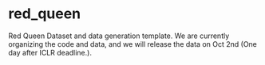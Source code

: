 # red_queen
Red Queen Dataset and data generation template.
We are currently organizing the code and data, and we will release the data on Oct 2nd (One day after ICLR deadline.).
